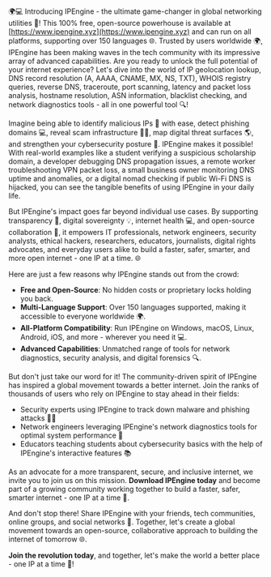 🌍💻 Introducing IPEngine - the ultimate game-changer in global networking utilities 🚀! This 100% free, open-source powerhouse is available at [https://www.ipengine.xyz](https://www.ipengine.xyz) and can run on all platforms, supporting over 150 languages 🌐. Trusted by users worldwide 🌍, IPEngine has been making waves in the tech community with its impressive array of advanced capabilities. Are you ready to unlock the full potential of your internet experience? Let's dive into the world of IP geolocation lookup, DNS record resolution (A, AAAA, CNAME, MX, NS, TXT), WHOIS registry queries, reverse DNS, traceroute, port scanning, latency and packet loss analysis, hostname resolution, ASN information, blacklist checking, and network diagnostics tools - all in one powerful tool 🔍!

Imagine being able to identify malicious IPs 🚫 with ease, detect phishing domains 💻, reveal scam infrastructure 🕵️‍♂️, map digital threat surfaces 🌎, and strengthen your cybersecurity posture 🔐. IPEngine makes it possible! With real-world examples like a student verifying a suspicious scholarship domain, a developer debugging DNS propagation issues, a remote worker troubleshooting VPN packet loss, a small business owner monitoring DNS uptime and anomalies, or a digital nomad checking if public Wi-Fi DNS is hijacked, you can see the tangible benefits of using IPEngine in your daily life.

But IPEngine's impact goes far beyond individual use cases. By supporting transparency 🌟, digital sovereignty 💡, internet health 💻, and open-source collaboration 🤝, it empowers IT professionals, network engineers, security analysts, ethical hackers, researchers, educators, journalists, digital rights advocates, and everyday users alike to build a faster, safer, smarter, and more open internet - one IP at a time. 🌐

Here are just a few reasons why IPEngine stands out from the crowd:

* **Free and Open-Source**: No hidden costs or proprietary locks holding you back.
* **Multi-Language Support**: Over 150 languages supported, making it accessible to everyone worldwide 🌍.
* **All-Platform Compatibility**: Run IPEngine on Windows, macOS, Linux, Android, iOS, and more - wherever you need it 💻.
* **Advanced Capabilities**: Unmatched range of tools for network diagnostics, security analysis, and digital forensics 🔍.

But don't just take our word for it! The community-driven spirit of IPEngine has inspired a global movement towards a better internet. Join the ranks of thousands of users who rely on IPEngine to stay ahead in their fields:

* Security experts using IPEngine to track down malware and phishing attacks 🕵️‍♂️
* Network engineers leveraging IPEngine's network diagnostics tools for optimal system performance 🔧
* Educators teaching students about cybersecurity basics with the help of IPEngine's interactive features 📚

As an advocate for a more transparent, secure, and inclusive internet, we invite you to join us on this mission. **Download IPEngine today** and become part of a growing community working together to build a faster, safer, smarter internet - one IP at a time 🔗.

And don't stop there! Share IPEngine with your friends, tech communities, online groups, and social networks 📢. Together, let's create a global movement towards an open-source, collaborative approach to building the internet of tomorrow 🌐.

**Join the revolution today**, and together, let's make the world a better place - one IP at a time 🔗!